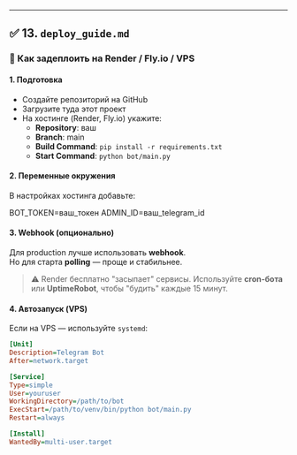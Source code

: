 
---

## ✅ 13. `deploy_guide.md`

### 🔧 Как задеплоить на Render / Fly.io / VPS

#### 1. Подготовка
- Создайте репозиторий на GitHub
- Загрузите туда этот проект
- На хостинге (Render, Fly.io) укажите:
  - **Repository**: ваш
  - **Branch**: main
  - **Build Command**: `pip install -r requirements.txt`
  - **Start Command**: `python bot/main.py`

#### 2. Переменные окружения
В настройках хостинга добавьте:

BOT_TOKEN=ваш_токен
ADMIN_ID=ваш_telegram_id


#### 3. Webhook (опционально)
Для production лучше использовать **webhook**.  
Но для старта **polling** — проще и стабильнее.

> ⚠️ Render бесплатно "засыпает" сервисы. Используйте **cron-бота** или **UptimeRobot**, чтобы "будить" каждые 15 минут.

#### 4. Автозапуск (VPS)
Если на VPS — используйте `systemd`:

```ini
[Unit]
Description=Telegram Bot
After=network.target

[Service]
Type=simple
User=youruser
WorkingDirectory=/path/to/bot
ExecStart=/path/to/venv/bin/python bot/main.py
Restart=always

[Install]
WantedBy=multi-user.target